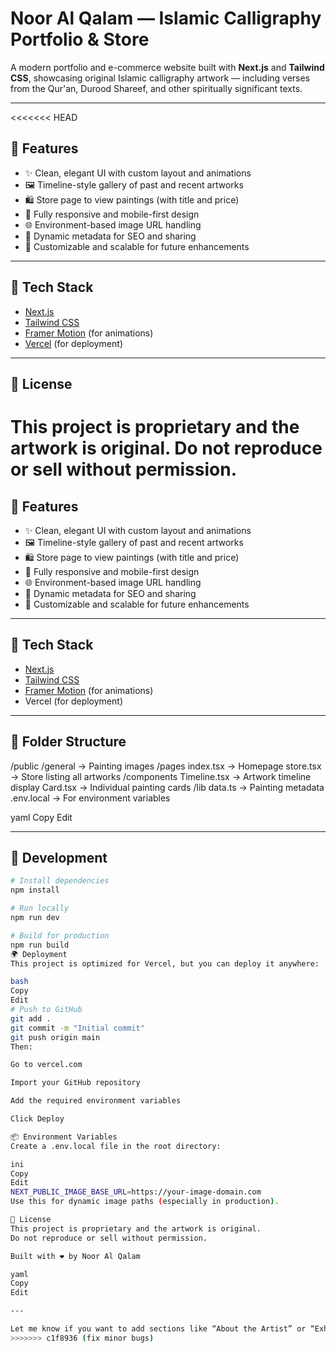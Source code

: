 # Noor Al Qalam — Islamic Calligraphy Portfolio & Store

A modern portfolio and e-commerce website built with **Next.js** and **Tailwind CSS**, showcasing original Islamic calligraphy artwork — including verses from the Qur'an, Durood Shareef, and other spiritually significant texts.

---
<<<<<<< HEAD

## 🌟 Features

- ✨ Clean, elegant UI with custom layout and animations  
- 🖼️ Timeline-style gallery of past and recent artworks  
- 🛍️ Store page to view paintings (with title and price)  
- 📱 Fully responsive and mobile-first design  
- 🌐 Environment-based image URL handling  
- 🧾 Dynamic metadata for SEO and sharing  
- 🔐 Customizable and scalable for future enhancements  

---

## 🚀 Tech Stack

- [Next.js](https://nextjs.org/)  
- [Tailwind CSS](https://tailwindcss.com/)  
- [Framer Motion](https://www.framer.com/motion/) (for animations)  
- [Vercel](https://vercel.com/) (for deployment)  

---

## 📃 License
This project is proprietary and the artwork is original.
Do not reproduce or sell without permission.
=======

## 🌟 Features

- ✨ Clean, elegant UI with custom layout and animations  
- 🖼️ Timeline-style gallery of past and recent artworks  
- 🛍️ Store page to view paintings (with title and price)  
- 📱 Fully responsive and mobile-first design  
- 🌐 Environment-based image URL handling  
- 🧾 Dynamic metadata for SEO and sharing  
- 🔐 Customizable and scalable for future enhancements  

---

## 🚀 Tech Stack

- [Next.js](https://nextjs.org/)  
- [Tailwind CSS](https://tailwindcss.com/)  
- [Framer Motion](https://www.framer.com/motion/) (for animations)  
- Vercel (for deployment)  

---

## 📁 Folder Structure

/public
/general → Painting images
/pages
index.tsx → Homepage
store.tsx → Store listing all artworks
/components
Timeline.tsx → Artwork timeline display
Card.tsx → Individual painting cards
/lib
data.ts → Painting metadata
.env.local → For environment variables

yaml
Copy
Edit

---

## 🧪 Development

```bash
# Install dependencies
npm install

# Run locally
npm run dev

# Build for production
npm run build
🌍 Deployment
This project is optimized for Vercel, but you can deploy it anywhere:

bash
Copy
Edit
# Push to GitHub
git add .
git commit -m "Initial commit"
git push origin main
Then:

Go to vercel.com

Import your GitHub repository

Add the required environment variables

Click Deploy

📦 Environment Variables
Create a .env.local file in the root directory:

ini
Copy
Edit
NEXT_PUBLIC_IMAGE_BASE_URL=https://your-image-domain.com
Use this for dynamic image paths (especially in production).

📃 License
This project is proprietary and the artwork is original.
Do not reproduce or sell without permission.

Built with ❤️ by Noor Al Qalam

yaml
Copy
Edit

---

Let me know if you want to add sections like “About the Artist” or “Exhibitions.”
>>>>>>> c1f8936 (fix minor bugs)
